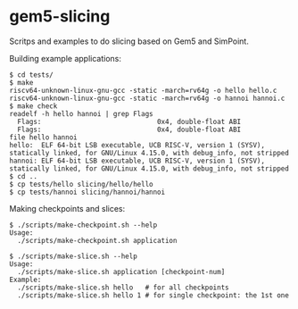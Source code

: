 # gem5-slicing
Scritps and examples to do slicing based on Gem5 and SimPoint.

Building example applications:

    $ cd tests/
    $ make
    riscv64-unknown-linux-gnu-gcc -static -march=rv64g -o hello hello.c
    riscv64-unknown-linux-gnu-gcc -static -march=rv64g -o hannoi hannoi.c
    $ make check
    readelf -h hello hannoi | grep Flags
      Flags:                             0x4, double-float ABI
      Flags:                             0x4, double-float ABI
    file hello hannoi
    hello:  ELF 64-bit LSB executable, UCB RISC-V, version 1 (SYSV), statically linked, for GNU/Linux 4.15.0, with debug_info, not stripped
    hannoi: ELF 64-bit LSB executable, UCB RISC-V, version 1 (SYSV), statically linked, for GNU/Linux 4.15.0, with debug_info, not stripped
    $ cd ..
    $ cp tests/hello slicing/hello/hello
    $ cp tests/hannoi slicing/hannoi/hannoi

Making checkpoints and slices:

    $ ./scripts/make-checkpoint.sh --help
    Usage:
      ./scripts/make-checkpoint.sh application

    $ ./scripts/make-slice.sh --help
    Usage:
      ./scripts/make-slice.sh application [checkpoint-num]
    Example:
      ./scripts/make-slice.sh hello   # for all checkpoints
      ./scripts/make-slice.sh hello 1 # for single checkpoint: the 1st one
